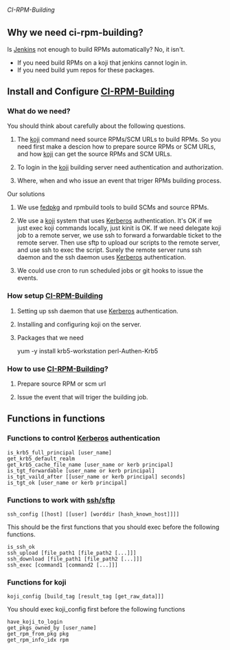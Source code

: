 ###### CI-RPM-Building ######

## Why we need ci-rpm-building?

Is [Jenkins](http://jenkins-ci.org/) not enough to build RPMs automatically?
No, it isn't.

-  If you need build RPMs on a koji that jenkins cannot login in.
-  If you need build yum repos for these packages.

## Install and Configure [CI-RPM-Building](https://github.com/xning/ci-rpm-building)

### What do we need?

You should think about carefully about the following questions.

1. The [koji](https://fedorahosted.org/koji/) command need source RPMs/SCM URLs to
build RPMs. So you need first make a descion how to prepare source RPMs or SCM URLs,
and how [koji](https://fedorahosted.org/koji/) can get the source RPMs and SCM URLs.

2. To login in the [koji](https://fedorahosted.org/koji/) building server need
authentication and authorization.

3. Where, when and who issue an event that triger RPMs building process.

Our solutions

1. We use [fedpkg](https://fedorahosted.org/koji/) and rpmbuild tools to build SCMs
and source RPMs.

2. We use a [koji](https://fedorahosted.org/koji/) system that uses
[Kerberos](http://web.mit.edu/kerberos/) authentication. It's OK if we just exec
koji commands locally, just kinit is OK. If we need delegate koji job to a remote
server, we use ssh to forward a forwardable ticket to the remote server. Then
use sftp to upload our scripts to the remote server, and use ssh to exec the
script. Surely the remote server runs ssh daemon and the ssh daemon uses
[Kerberos](http://web.mit.edu/kerberos/) authentication.

3. We could use cron to run scheduled jobs or git hooks to issue the events.

### How setup [CI-RPM-Building](https://github.com/xning/ci-rpm-building)

1. Setting up ssh daemon that use [Kerberos](http://web.mit.edu/kerberos/) authentication.

2. Installing and configuring koji on the server.

3. Packages that we need

    yum -y install krb5-workstation perl-Authen-Krb5

### How to use [CI-RPM-Building](https://github.com/xning/ci-rpm-building)?

1. Prepare source RPM or scm url

2. Issue the event that will triger the building job.

## Functions in functions

### Functions to control [Kerberos](http://web.mit.edu/kerberos/) authentication

    is_krb5_full_principal [user_name]
    get_krb5_default_realm
    get_krb5_cache_file_name [user_name or kerb principal]
    is_tgt_forwardable [user_name or kerb principal]
    is_tgt_vaild_after [[user_name or kerb principal] seconds]
    is_tgt_ok [user_name or kerb principal]
    
### Functions to work with [ssh/sftp](http://www.openssh.com/)

    ssh_config [[host] [[user] [worddir [hash_known_host]]]]
    
This should be the first functions that you should exec before the following functions.

    is_ssh_ok
    ssh_upload [file_path1 [file_path2 [...]]]
    ssh_download [file_path1 [file_path2 [...]]]
    ssh_exec [command1 [command2 [...]]]

### Functions for koji

    koji_config [build_tag [result_tag [get_raw_data]]]
    
You should exec koji_config first before the following functions

    have_koji_to_login
    get_pkgs_owned_by [user_name]
    get_rpm_from_pkg pkg
    get_rpm_info_idx rpm
